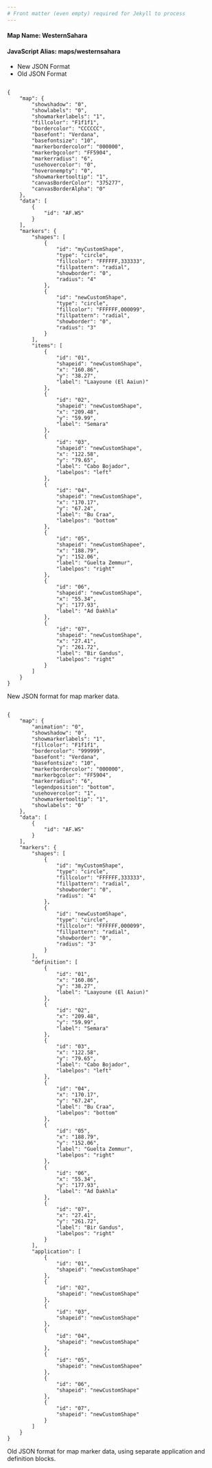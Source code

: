 ```yaml
---
# Front matter (even empty) required for Jekyll to process
---
```


#### Map Name: WesternSahara

#### JavaScript Alias: maps/westernsahara


<div class="code-wrapper">
<ul class='code-tabs'>
    <li class='active'>
        <a data-toggle='new-json'>New JSON Format</a>
    </li>
    <li>
        <a data-toggle='old-json'>Old JSON Format</a>
    </li>
</ul>
<div class='tab-content'>
    
<div class='tab new-json-tab active'>
<pre><code class="language-javascript">
{
    "map": {
        "showshadow": "0",
        "showlabels": "0",
        "showmarkerlabels": "1",
        "fillcolor": "F1f1f1",
        "bordercolor": "CCCCCC",
        "basefont": "Verdana",
        "basefontsize": "10",
        "markerbordercolor": "000000",
        "markerbgcolor": "FF5904",
        "markerradius": "6",
        "usehovercolor": "0",
        "hoveronempty": "0",
        "showmarkertooltip": "1",
        "canvasBorderColor": "375277",
        "canvasBorderAlpha": "0"
    },
    "data": [
        {
            "id": "AF.WS"
        }
    ],
    "markers": {
        "shapes": [
            {
                "id": "myCustomShape",
                "type": "circle",
                "fillcolor": "FFFFFF,333333",
                "fillpattern": "radial",
                "showborder": "0",
                "radius": "4"
            },
            {
                "id": "newCustomShape",
                "type": "circle",
                "fillcolor": "FFFFFF,000099",
                "fillpattern": "radial",
                "showborder": "0",
                "radius": "3"
            }
        ],
        "items": [
            {
                "id": "01",
                "shapeid": "newCustomShape",
                "x": "160.86",
                "y": "38.27",
                "label": "Laayoune (El Aaiun)"
            },
            {
                "id": "02",
                "shapeid": "newCustomShape",
                "x": "209.48",
                "y": "59.99",
                "label": "Semara"
            },
            {
                "id": "03",
                "shapeid": "newCustomShape",
                "x": "122.58",
                "y": "79.65",
                "label": "Cabo Bojador",
                "labelpos": "left"
            },
            {
                "id": "04",
                "shapeid": "newCustomShape",
                "x": "170.17",
                "y": "67.24",
                "label": "Bu Craa",
                "labelpos": "bottom"
            },
            {
                "id": "05",
                "shapeid": "newCustomShapee",
                "x": "188.79",
                "y": "152.06",
                "label": "Guelta Zemmur",
                "labelpos": "right"
            },
            {
                "id": "06",
                "shapeid": "newCustomShape",
                "x": "55.34",
                "y": "177.93",
                "label": "Ad Dakhla"
            },
            {
                "id": "07",
                "shapeid": "newCustomShape",
                "x": "27.41",
                "y": "261.72",
                "label": "Bir Gandus",
                "labelpos": "right"
            }
        ]
    }
}
</code></pre>


<p class='text-success'>New JSON format for map marker data.</p>

</div>
<div class='tab old-json-tab'>
<pre><code class="language-javascript">
{
    "map": {
        "animation": "0",
        "showshadow": "0",
        "showmarkerlabels": "1",
        "fillcolor": "F1f1f1",
        "bordercolor": "999999",
        "basefont": "Verdana",
        "basefontsize": "10",
        "markerbordercolor": "000000",
        "markerbgcolor": "FF5904",
        "markerradius": "6",
        "legendposition": "bottom",
        "usehovercolor": "1",
        "showmarkertooltip": "1",
        "showlabels": "0"
    },
    "data": [
        {
            "id": "AF.WS"
        }
    ],
    "markers": {
        "shapes": [
            {
                "id": "myCustomShape",
                "type": "circle",
                "fillcolor": "FFFFFF,333333",
                "fillpattern": "radial",
                "showborder": "0",
                "radius": "4"
            },
            {
                "id": "newCustomShape",
                "type": "circle",
                "fillcolor": "FFFFFF,000099",
                "fillpattern": "radial",
                "showborder": "0",
                "radius": "3"
            }
        ],
        "definition": [
            {
                "id": "01",
                "x": "160.86",
                "y": "38.27",
                "label": "Laayoune (El Aaiun)"
            },
            {
                "id": "02",
                "x": "209.48",
                "y": "59.99",
                "label": "Semara"
            },
            {
                "id": "03",
                "x": "122.58",
                "y": "79.65",
                "label": "Cabo Bojador",
                "labelpos": "left"
            },
            {
                "id": "04",
                "x": "170.17",
                "y": "67.24",
                "label": "Bu Craa",
                "labelpos": "bottom"
            },
            {
                "id": "05",
                "x": "188.79",
                "y": "152.06",
                "label": "Guelta Zemmur",
                "labelpos": "right"
            },
            {
                "id": "06",
                "x": "55.34",
                "y": "177.93",
                "label": "Ad Dakhla"
            },
            {
                "id": "07",
                "x": "27.41",
                "y": "261.72",
                "label": "Bir Gandus",
                "labelpos": "right"
            }
        ],
        "application": [
            {
                "id": "01",
                "shapeid": "newCustomShape"
            },
            {
                "id": "02",
                "shapeid": "newCustomShape"
            },
            {
                "id": "03",
                "shapeid": "newCustomShape"
            },
            {
                "id": "04",
                "shapeid": "newCustomShape"
            },
            {
                "id": "05",
                "shapeid": "newCustomShapee"
            },
            {
                "id": "06",
                "shapeid": "newCustomShape"
            },
            {
                "id": "07",
                "shapeid": "newCustomShape"
            }
        ]
    }
}
</code></pre>


<p class='text-success'>Old JSON format for map marker data, using separate application and definition blocks.</p>

</div>
    
</div>
</div>
